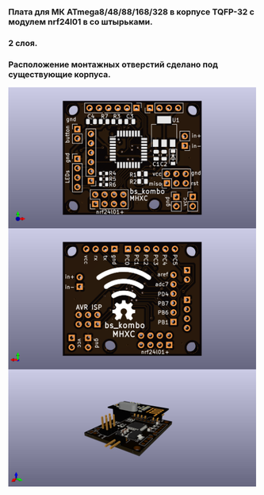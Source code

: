### Плата для МК ATmega8/48/88/168/328 в корпусе TQFP-32 с модулем nrf24l01 в со штырьками.
### 2 слоя.
### Расположение монтажных отверстий сделано под существующие корпуса.

<img align="center" width=500 src="https://github.com/MelexinVN/bs_kombo/blob/main/hardware/pcb/kombo_nrf24_atmega8/kombo_nrf24_atmega8.png" />

<img align="center" width=500 src="https://github.com/MelexinVN/bs_kombo/blob/main/hardware/pcb/kombo_nrf24_atmega8/kombo_nrf24_atmega8_.png" />

<img align="center" width=500 src="https://github.com/MelexinVN/bs_kombo/blob/main/hardware/pcb/kombo_nrf24_atmega8/kombo_nrf24_atmega8__.png" />
